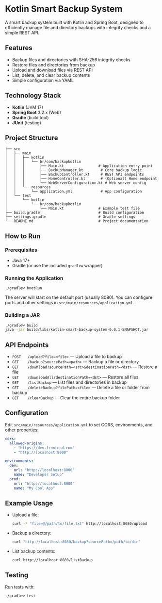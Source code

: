 # Kotlin Smart Backup System

A smart backup system built with Kotlin and Spring Boot, designed to efficiently manage file and directory backups with integrity checks and a simple REST API.

## Features
- Backup files and directories with SHA-256 integrity checks
- Restore files and directories from backup
- Upload and download files via REST API
- List, delete, and clear backup contents
- Simple configuration via YAML

## Technology Stack
- **Kotlin** (JVM 17)
- **Spring Boot** 3.2.x (Web)
- **Gradle** (build tool)
- **JUnit** (testing)

## Project Structure
```
├── src
│   ├── main
│   │   ├── kotlin
│   │   │   └── br/com/backupkotlin
│   │   │       ├── Main.kt                # Application entry point
│   │   │       ├── BackupManager.kt        # Core backup logic
│   │   │       ├── BackupController.kt     # REST API endpoints
│   │   │       ├── HomeController.kt       # (Optional) Home endpoint
│   │   │       └── WebServerConfiguration.kt # Web server config
│   │   └── resources
│   │       └── application.yml             # App configuration
│   └── test
│       └── kotlin
│           └── br/com/backupkotlin
│               └── Main.kt                # Example test file
├── build.gradle                           # Build configuration
├── settings.gradle                        # Gradle settings
└── README.md                              # Project documentation
```

## How to Run

### Prerequisites
- Java 17+
- Gradle (or use the included `gradlew` wrapper)

### Running the Application

```bash
./gradlew bootRun
```

The server will start on the default port (usually 8080). You can configure ports and other settings in `src/main/resources/application.yml`.

### Building a JAR
```bash
./gradlew build
java -jar build/libs/kotlin-smart-backup-system-0.0.1-SNAPSHOT.jar
```

## API Endpoints

- `POST   /upload?file=<file>` — Upload a file to backup
- `GET    /backup?sourcePath=<path>` — Backup a file or directory
- `GET    /download?sourcePath=<src>&destinationPath=<dst>` — Restore a file
- `GET    /downloadAll?destinationPath=<dst>` — Restore all files
- `GET    /listBackup` — List files and directories in backup
- `GET    /deleteBackup?filePath=<file>` — Delete a file or folder from backup
- `GET    /clearBackup` — Clear the entire backup folder

## Configuration
Edit `src/main/resources/application.yml` to set CORS, environments, and other properties:
```yaml
cors:
  allowed-origins:
    - "https://dev.frontend.com"
    - "http://localhost:8000"

environments:
  dev:
    url: "http://localhost:8000"
    name: "Developer Setup"
  prod:
    url: "http://localhost:8000"
    name: "My Cool App"
```

## Example Usage
- Upload a file:
  ```bash
  curl -F "file=@/path/to/file.txt" http://localhost:8080/upload
  ```
- Backup a directory:
  ```bash
  curl "http://localhost:8080/backup?sourcePath=/path/to/dir"
  ```
- List backup contents:
  ```bash
  curl http://localhost:8080/listBackup
  ```

## Testing
Run tests with:
```bash
./gradlew test
```